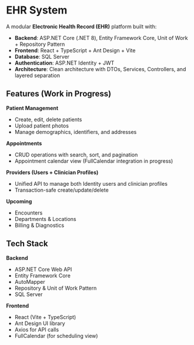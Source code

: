 # EHR System  

A modular **Electronic Health Record (EHR)** platform built with:  
- **Backend**: ASP.NET Core (.NET 8), Entity Framework Core, Unit of Work + Repository Pattern  
- **Frontend**: React + TypeScript + Ant Design + Vite  
- **Database**: SQL Server  
- **Authentication**: ASP.NET Identity + JWT  
- **Architecture**: Clean architecture with DTOs, Services, Controllers, and layered separation  

## Features (Work in Progress)  

**Patient Management**  
- Create, edit, delete patients  
- Upload patient photos  
- Manage demographics, identifiers, and addresses  

**Appointments**  
- CRUD operations with search, sort, and pagination  
- Appointment calendar view (FullCalendar integration in progress)  

**Providers (Users + Clinician Profiles)**  
- Unified API to manage both Identity users and clinician profiles  
- Transaction-safe create/update/delete  

**Upcoming**  
- Encounters  
- Departments & Locations  
- Billing & Diagnostics  

## Tech Stack  

**Backend**  
- ASP.NET Core Web API  
- Entity Framework Core  
- AutoMapper  
- Repository & Unit of Work Pattern  
- SQL Server  

**Frontend**  
- React (Vite + TypeScript)  
- Ant Design UI library  
- Axios for API calls  
- FullCalendar (for scheduling view)  


